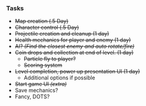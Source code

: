 ### Tasks
- ~~Map creation (.5 Day)~~
- ~~Character control (.5 Day)~~
- ~~Projectile creation and cleanup (1 day)~~
- ~~Health mechanics for player and enemy (1 day)~~
- ~~AI? _(Find the closest enemy and auto rotate/fire)_~~
- ~~Coin drops and collection at end of level. (1 day)~~
	- ~~Particle fly to player?~~
	- ~~Scoring system~~
- ~~Level completion, power up presentation UI (1 day)~~
	- Additional options if possible
- ~~Start game UI _(extra)_~~
- Save mechanics?
- Fancy, DOTS?
